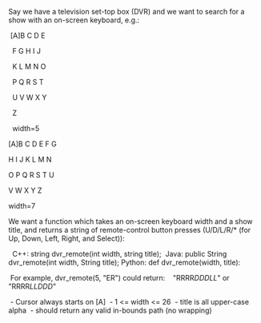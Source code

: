 Say we have a television set-top box (DVR) and we want to search for a
show with an on-screen keyboard, e.g.:

  [A]B C D E  
  
   F G H I J   
   
   K L M N O  
   
   P Q R S T   
   
   U V W X Y
   
   Z
   
   width=5 
   
   [A]B C D E F G
   
   H I J K L M N 
   
   O P Q R S T U
   
   V W X Y Z
   
   width=7

We want a function which takes an on-screen keyboard width and a show
title, and returns a string of remote-control button presses
(U/D/L/R/* (for Up, Down, Left, Right, and Select)):

   C++: string dvr_remote(int width, string title);
  Java: public String dvr_remote(int width, String title);
Python: def dvr_remote(width, title):

  For example, dvr_remote(5, "ER") could return:
    "RRRR*DDDLL*" or "RRRR*LLDDD*"

  - Cursor always starts on [A]
  - 1 <= width <= 26
  - title is all upper-case alpha
  - should return any valid in-bounds path (no wrapping)
